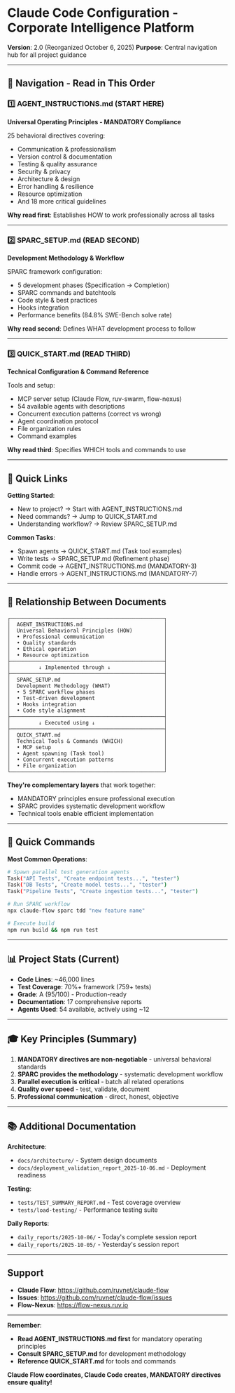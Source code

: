 # Claude Code Configuration - Corporate Intelligence Platform

**Version**: 2.0 (Reorganized October 6, 2025)
**Purpose**: Central navigation hub for all project guidance

---

## 📑 Navigation - Read in This Order

### 1️⃣ **AGENT_INSTRUCTIONS.md** (START HERE)
**Universal Operating Principles - MANDATORY Compliance**

25 behavioral directives covering:
- Communication & professionalism
- Version control & documentation
- Testing & quality assurance
- Security & privacy
- Architecture & design
- Error handling & resilience
- Resource optimization
- And 18 more critical guidelines

**Why read first**: Establishes HOW to work professionally across all tasks

---

### 2️⃣ **SPARC_SETUP.md** (READ SECOND)
**Development Methodology & Workflow**

SPARC framework configuration:
- 5 development phases (Specification → Completion)
- SPARC commands and batchtools
- Code style & best practices
- Hooks integration
- Performance benefits (84.8% SWE-Bench solve rate)

**Why read second**: Defines WHAT development process to follow

---

### 3️⃣ **QUICK_START.md** (READ THIRD)
**Technical Configuration & Command Reference**

Tools and setup:
- MCP server setup (Claude Flow, ruv-swarm, flow-nexus)
- 54 available agents with descriptions
- Concurrent execution patterns (correct vs wrong)
- Agent coordination protocol
- File organization rules
- Command examples

**Why read third**: Specifies WHICH tools and commands to use

---

## 🎯 Quick Links

**Getting Started**:
- New to project? → Start with AGENT_INSTRUCTIONS.md
- Need commands? → Jump to QUICK_START.md
- Understanding workflow? → Review SPARC_SETUP.md

**Common Tasks**:
- Spawn agents → QUICK_START.md (Task tool examples)
- Write tests → SPARC_SETUP.md (Refinement phase)
- Commit code → AGENT_INSTRUCTIONS.md (MANDATORY-3)
- Handle errors → AGENT_INSTRUCTIONS.md (MANDATORY-7)

---

## 🔗 Relationship Between Documents

```
┌─────────────────────────────────────────────────┐
│  AGENT_INSTRUCTIONS.md                          │
│  Universal Behavioral Principles (HOW)          │
│  • Professional communication                   │
│  • Quality standards                            │
│  • Ethical operation                            │
│  • Resource optimization                        │
├─────────────────────────────────────────────────┤
│         ↓ Implemented through ↓                 │
├─────────────────────────────────────────────────┤
│  SPARC_SETUP.md                                 │
│  Development Methodology (WHAT)                 │
│  • 5 SPARC workflow phases                      │
│  • Test-driven development                      │
│  • Hooks integration                            │
│  • Code style alignment                         │
├─────────────────────────────────────────────────┤
│         ↓ Executed using ↓                      │
├─────────────────────────────────────────────────┤
│  QUICK_START.md                                 │
│  Technical Tools & Commands (WHICH)             │
│  • MCP setup                                    │
│  • Agent spawning (Task tool)                   │
│  • Concurrent execution patterns                │
│  • File organization                            │
└─────────────────────────────────────────────────┘
```

**They're complementary layers** that work together:
- MANDATORY principles ensure professional execution
- SPARC provides systematic development workflow
- Technical tools enable efficient implementation

---

## 🚀 Quick Commands

**Most Common Operations**:

```bash
# Spawn parallel test generation agents
Task("API Tests", "Create endpoint tests...", "tester")
Task("DB Tests", "Create model tests...", "tester")
Task("Pipeline Tests", "Create ingestion tests...", "tester")

# Run SPARC workflow
npx claude-flow sparc tdd "new feature name"

# Execute build
npm run build && npm run test
```

---

## 📊 Project Stats (Current)

- **Code Lines**: ~46,000 lines
- **Test Coverage**: 70%+ framework (759+ tests)
- **Grade**: A (95/100) - Production-ready
- **Documentation**: 17 comprehensive reports
- **Agents Used**: 54 available, actively using ~12

---

## 🎓 Key Principles (Summary)

1. **MANDATORY directives are non-negotiable** - universal behavioral standards
2. **SPARC provides the methodology** - systematic development workflow
3. **Parallel execution is critical** - batch all related operations
4. **Quality over speed** - test, validate, document
5. **Professional communication** - direct, honest, objective

---

## 📚 Additional Documentation

**Architecture**:
- `docs/architecture/` - System design documents
- `docs/deployment_validation_report_2025-10-06.md` - Deployment readiness

**Testing**:
- `tests/TEST_SUMMARY_REPORT.md` - Test coverage overview
- `tests/load-testing/` - Performance testing suite

**Daily Reports**:
- `daily_reports/2025-10-06/` - Today's complete session report
- `daily_reports/2025-10-05/` - Yesterday's session report

---

## Support

- **Claude Flow**: https://github.com/ruvnet/claude-flow
- **Issues**: https://github.com/ruvnet/claude-flow/issues
- **Flow-Nexus**: https://flow-nexus.ruv.io

---

**Remember**:
- **Read AGENT_INSTRUCTIONS.md first** for mandatory operating principles
- **Consult SPARC_SETUP.md** for development methodology
- **Reference QUICK_START.md** for tools and commands

**Claude Flow coordinates, Claude Code creates, MANDATORY directives ensure quality!**
